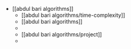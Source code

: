 - [[abdul bari algorithms]]
	- [[abdul bari algorithms/time-complexity]]
	- [[abdul bari algorithms]]
	-
	- [[abdul bari algorithms/project]]
	-